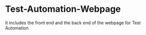 # Test-Automation-Webpage
It includes the front end and the back end of the webpage for Test Automation
